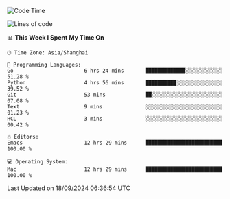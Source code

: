 <!--START_SECTION:waka-->
![Code Time](http://img.shields.io/badge/Code%20Time-2%2C187%20hrs-blue)

![Lines of code](https://img.shields.io/badge/From%20Hello%20World%20I%27ve%20Written-308.1%20thousand%20lines%20of%20code-blue)

📊 **This Week I Spent My Time On** 

```text
🕑︎ Time Zone: Asia/Shanghai

💬 Programming Languages: 
Go                       6 hrs 24 mins       █████████████░░░░░░░░░░░░   51.28 % 
Python                   4 hrs 56 mins       ██████████░░░░░░░░░░░░░░░   39.52 % 
Git                      53 mins             ██░░░░░░░░░░░░░░░░░░░░░░░   07.08 % 
Text                     9 mins              ░░░░░░░░░░░░░░░░░░░░░░░░░   01.23 % 
HCL                      3 mins              ░░░░░░░░░░░░░░░░░░░░░░░░░   00.42 % 

🔥 Editors: 
Emacs                    12 hrs 29 mins      █████████████████████████   100.00 % 

💻 Operating System: 
Mac                      12 hrs 29 mins      █████████████████████████   100.00 % 
```


 Last Updated on 18/09/2024 06:36:54 UTC
<!--END_SECTION:waka-->
